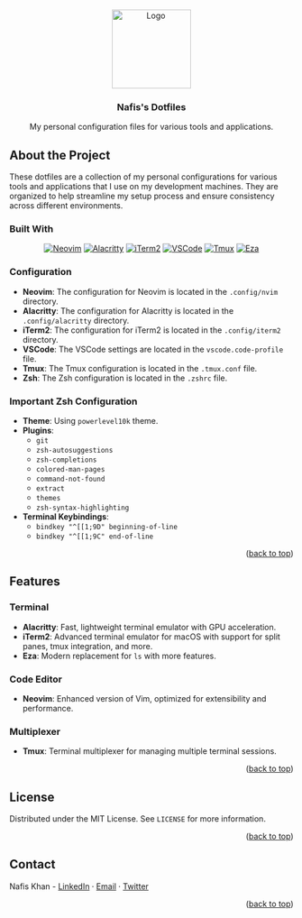 <a name="readme-top"></a>

<!-- PROJECT LOGO -->
<br />
<div align="center">
  <a href="https://github.com/nafisk/dotfiles">
    <img src="https://adamhollett.com/assets/images/screenshots/terminal/seasonal-chevrons.gif" alt="Logo" height="140">
  </a>
  
  <h3 align="center">Nafis's Dotfiles</h3>

  <p align="center">
    My personal configuration files for various tools and applications.
    <br />
  </p>
</div>

## About the Project

These dotfiles are a collection of my personal configurations for various tools and applications that I use on my development machines. They are organized to help streamline my setup process and ensure consistency across different environments.

### Built With

<div align="center">

[![Neovim](https://img.shields.io/badge/Neovim-57A143?style=for-the-badge&logo=neovim&logoColor=white)](https://neovim.io/)
[![Alacritty](https://img.shields.io/badge/Alacritty-F46D01?style=for-the-badge&logo=alacritty&logoColor=white)](https://alacritty.org/)
[![iTerm2](https://img.shields.io/badge/iTerm2-000000?style=for-the-badge&logo=iterm2&logoColor=white)](https://iterm2.com/)
[![VSCode](https://img.shields.io/badge/VSCode-007ACC?style=for-the-badge&logo=visual-studio-code&logoColor=white)](https://code.visualstudio.com/)
[![Tmux](https://img.shields.io/badge/Tmux-1BB91F?style=for-the-badge&logo=tmux&logoColor=white)](https://github.com/tmux/tmux/wiki)
[![Eza](https://img.shields.io/badge/Eza-000000?style=for-the-badge&logo=gnu-bash&logoColor=white)](https://github.com/eza-community/eza)

</div>

### Configuration

- **Neovim**: The configuration for Neovim is located in the `.config/nvim` directory.
- **Alacritty**: The configuration for Alacritty is located in the `.config/alacritty` directory.
- **iTerm2**: The configuration for iTerm2 is located in the `.config/iterm2` directory.
- **VSCode**: The VSCode settings are located in the `vscode.code-profile` file.
- **Tmux**: The Tmux configuration is located in the `.tmux.conf` file.
- **Zsh**: The Zsh configuration is located in the `.zshrc` file.

### Important Zsh Configuration

- **Theme**: Using `powerlevel10k` theme.
- **Plugins**: 
  - `git`
  - `zsh-autosuggestions`
  - `zsh-completions`
  - `colored-man-pages`
  - `command-not-found`
  - `extract`
  - `themes`
  - `zsh-syntax-highlighting`
- **Terminal Keybindings**:
  - `bindkey "^[[1;9D" beginning-of-line`
  - `bindkey "^[[1;9C" end-of-line`

<p align="right">(<a href="#readme-top">back to top</a>)</p>

## Features

### Terminal

- **Alacritty**: Fast, lightweight terminal emulator with GPU acceleration.
- **iTerm2**: Advanced terminal emulator for macOS with support for split panes, tmux integration, and more.
- **Eza**: Modern replacement for `ls` with more features.

### Code Editor

- **Neovim**: Enhanced version of Vim, optimized for extensibility and performance.

### Multiplexer

- **Tmux**: Terminal multiplexer for managing multiple terminal sessions.

<p align="right">(<a href="#readme-top">back to top</a>)</p>

## License

Distributed under the MIT License. See `LICENSE` for more information.

<p align="right">(<a href="#readme-top">back to top</a>)</p>

## Contact

Nafis Khan - [LinkedIn](https://www.linkedin.com/in/nafisrk/) · [Email](mailto:nafisrizwank@gmail.com) · [Twitter](https://twitter.com/nafisxk)

<p align="right">(<a href="#readme-top">back to top</a>)</p>
